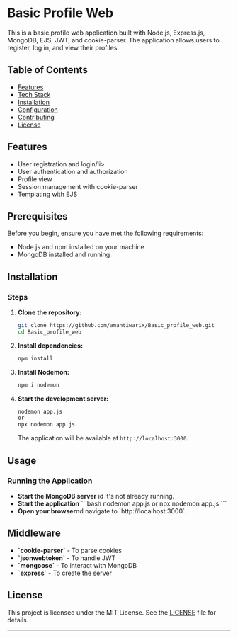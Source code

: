 # Basic Profile Web

This is a basic profile web application built with Node.js, Express.js, MongoDB, EJS, JWT, and cookie-parser. The application allows users to register, log in, and view their profiles.

## Table of Contents

<ul>
  <li><a href="#features">Features</a></li>
  <li><a href="#prerequisites">Tech Stack</a></li>
  <li><a href="#installation">Installation</a></li>
  <li><a href="#usage">Configuration</a></li>
  <li><a href="#Middleware">Contributing</a></li>
  <li><a href="#license">License</a></li>
</ul>

## Features

<ul>
  <li>User registration and login/li>
  <li>User authentication and authorization</li>
  <li>Profile view</li>
  <li>Session management with cookie-parser</li>
  <li>Templating with EJS</li>
</ul>

## Prerequisites

Before you begin, ensure you have met the following requirements:
<ul>
  <li>Node.js and npm installed on your machine</li>
  <li>MongoDB installed and running</li>
</ul>

## Installation

### Steps

1. **Clone the repository:**
    ```bash
    git clone https://github.com/amantiwarix/Basic_profile_web.git
    cd Basic_profile_web
    ```

2. **Install dependencies:**
    ```bash
    npm install
    ```

3. **Install Nodemon:**
    ```bash
    npm i nodemon
    ```

4. **Start the development server:**
    ```bash
    nodemon app.js
    or
    npx nodemon app.js
    ```

    The application will be available at `http://localhost:3000`.

## Usage

### Running the Application

<ul>
  <li><strong>Start the MongoDB server</strong> id it's not already running.</li>
  <li><strong>Start the application</strong>
  ```bash
    nodemon app.js
    or
    npx nodemon app.js
    ```</li>
  <li><strong>Open your browser</strong>nd navigate to `http://localhost:3000`.</li>
</ul>

## Middleware

<ul>
  <li><strong>`cookie-parser`</strong> - To parse cookies</li>
  <li><strong>`jsonwebtoken`</strong> - To handle JWT</li>
  <li><strong>`mongoose`</strong> - To interact with MongoDB</li>
  <li><strong>`express`</strong> - To create the server</li>
</ul>


## License

This project is licensed under the MIT License. See the [LICENSE](LICENSE) file for details.

---
